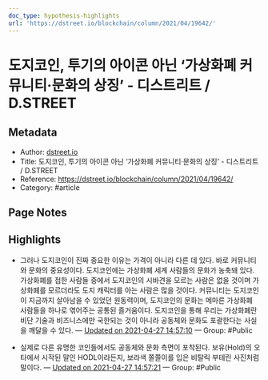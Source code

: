 ```yaml
---
doc_type: hypothesis-highlights
url: 'https://dstreet.io/blockchain/column/2021/04/19642/'
---
```


# 도지코인, 투기의 아이콘 아닌 ‘가상화폐 커뮤니티·문화의 상징’ - 디스트리트 / D.STREET

## Metadata
- Author: [dstreet.io]()
- Title: 도지코인, 투기의 아이콘 아닌 ‘가상화폐 커뮤니티·문화의 상징’ - 디스트리트 / D.STREET
- Reference: https://dstreet.io/blockchain/column/2021/04/19642/
- Category: #article

## Page Notes
## Highlights
- 그러나 도지코인이 진짜 중요한 이유는 가격이 아니라 다른 데 있다. 바로 커뮤니티와 문화의 중요성이다. 도지코인에는 가상화폐 세계 사람들의 문화가 농축돼 있다. 가상화폐를 접한 사람들 중에서 도지코인의 시바견을 모르는 사람은 없을 것이며 가상화폐를 모르더라도 도지 캐릭터를 아는 사람은 많을 것이다. 커뮤니티는 도지코인이 지금까지 살아남을 수 있었던 원동력이며, 도지코인의 문화는 메마른 가상화폐 사람들을 하나로 엮어주는 공통된 즐거움이다. 도지코인을 통해 우리는 가상화폐란 비단 기술과 비즈니스에만 국한되는 것이 아니라 공동체와 문화도 포괄한다는 사실을 깨달을 수 있다. — [Updated on 2021-04-27 14:57:10](https://hyp.is/Z8IhEqcdEeuN0tvj2TWHtg/dstreet.io/blockchain/column/2021/04/19642/) — Group: #Public

- 실제로 다른 유명한 코인들에서도 공동체와 문화 측면이 포착된다. 보유(Hold)의 오타에서 시작된 말인 HODL이라든지, 보라색 쫄쫄이를 입은 비탈릭 부테린 사진처럼 말이다. — [Updated on 2021-04-27 14:57:21](https://hyp.is/bsPjLqcdEeu2bFMmpNEGIg/dstreet.io/blockchain/column/2021/04/19642/) — Group: #Public



